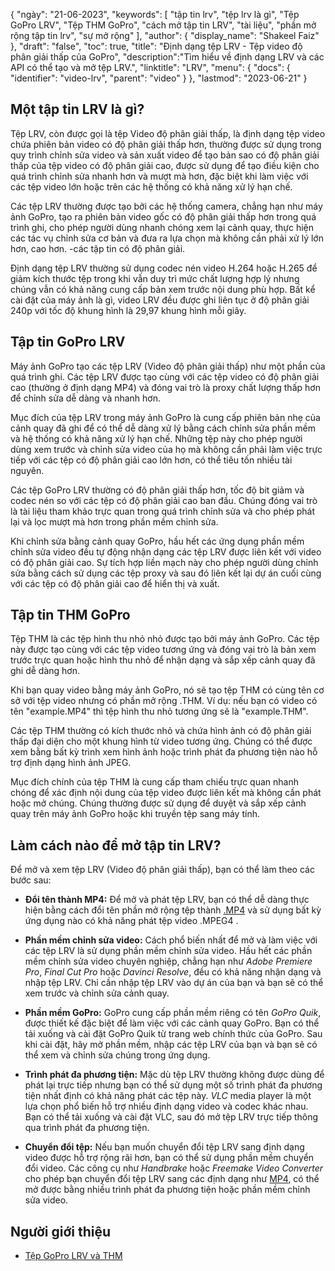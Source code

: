 {
"ngày": "21-06-2023",
  "keywords": [
"tập tin lrv",
"tệp lrv là gì",
"Tệp GoPro LRV",
"Tệp THM GoPro",
"cách mở tập tin LRV",
"tài liệu",
"phần mở rộng tập tin lrv",
"sự mở rộng"
],
  "author": {
"display_name": "Shakeel Faiz"
},
"draft": "false",
"toc": true,
"title": "Định dạng tệp LRV - Tệp video độ phân giải thấp của GoPro",
  "description":"Tìm hiểu về định dạng LRV và các API có thể tạo và mở tệp LRV.",
  "linktitle": "LRV",
  "menu": {
    "docs": {
      "identifier": "video-lrv",
      "parent": "video"
}
},
"lastmod": "2023-06-21"
}

## Một tập tin LRV là gì?

Tệp LRV, còn được gọi là tệp Video độ phân giải thấp, là định dạng tệp video chứa phiên bản video có độ phân giải thấp hơn, thường được sử dụng trong quy trình chỉnh sửa video và sản xuất video để tạo bản sao có độ phân giải thấp của tệp video có độ phân giải cao, được sử dụng để tạo điều kiện cho quá trình chỉnh sửa nhanh hơn và mượt mà hơn, đặc biệt khi làm việc với các tệp video lớn hoặc trên các hệ thống có khả năng xử lý hạn chế.

Các tệp LRV thường được tạo bởi các hệ thống camera, chẳng hạn như máy ảnh GoPro, tạo ra phiên bản video gốc có độ phân giải thấp hơn trong quá trình ghi, cho phép người dùng nhanh chóng xem lại cảnh quay, thực hiện các tác vụ chỉnh sửa cơ bản và đưa ra lựa chọn mà không cần phải xử lý lớn hơn, cao hơn. -các tập tin có độ phân giải.

Định dạng tệp LRV thường sử dụng codec nén video H.264 hoặc H.265 để giảm kích thước tệp trong khi vẫn duy trì mức chất lượng hợp lý nhưng chúng vẫn có khả năng cung cấp bản xem trước nội dung phù hợp. Bất kể cài đặt của máy ảnh là gì, video LRV đều được ghi liên tục ở độ phân giải 240p với tốc độ khung hình là 29,97 khung hình mỗi giây.

## Tập tin GoPro LRV

Máy ảnh GoPro tạo các tệp LRV (Video độ phân giải thấp) như một phần của quá trình ghi. Các tệp LRV được tạo cùng với các tệp video có độ phân giải cao (thường ở định dạng MP4) và đóng vai trò là proxy chất lượng thấp hơn để chỉnh sửa dễ dàng và nhanh hơn.

Mục đích của tệp LRV trong máy ảnh GoPro là cung cấp phiên bản nhẹ của cảnh quay đã ghi để có thể dễ dàng xử lý bằng cách chỉnh sửa phần mềm và hệ thống có khả năng xử lý hạn chế. Những tệp này cho phép người dùng xem trước và chỉnh sửa video của họ mà không cần phải làm việc trực tiếp với các tệp có độ phân giải cao lớn hơn, có thể tiêu tốn nhiều tài nguyên.

Các tệp GoPro LRV thường có độ phân giải thấp hơn, tốc độ bit giảm và codec nén so với các tệp có độ phân giải cao ban đầu. Chúng đóng vai trò là tài liệu tham khảo trực quan trong quá trình chỉnh sửa và cho phép phát lại và lọc mượt mà hơn trong phần mềm chỉnh sửa.

Khi chỉnh sửa bằng cảnh quay GoPro, hầu hết các ứng dụng phần mềm chỉnh sửa video đều tự động nhận dạng các tệp LRV được liên kết với video có độ phân giải cao. Sự tích hợp liền mạch này cho phép người dùng chỉnh sửa bằng cách sử dụng các tệp proxy và sau đó liên kết lại dự án cuối cùng với các tệp có độ phân giải cao để hiển thị và xuất.

## Tập tin THM GoPro

Tệp THM là các tệp hình thu nhỏ nhỏ được tạo bởi máy ảnh GoPro. Các tệp này được tạo cùng với các tệp video tương ứng và đóng vai trò là bản xem trước trực quan hoặc hình thu nhỏ để nhận dạng và sắp xếp cảnh quay đã ghi dễ dàng hơn.

Khi bạn quay video bằng máy ảnh GoPro, nó sẽ tạo tệp THM có cùng tên cơ sở với tệp video nhưng có phần mở rộng .THM. Ví dụ: nếu bạn có video có tên "example.MP4" thì tệp hình thu nhỏ tương ứng sẽ là "example.THM".

Các tệp THM thường có kích thước nhỏ và chứa hình ảnh có độ phân giải thấp đại diện cho một khung hình từ video tương ứng. Chúng có thể được xem bằng bất kỳ trình xem hình ảnh hoặc trình phát đa phương tiện nào hỗ trợ định dạng hình ảnh JPEG.

Mục đích chính của tệp THM là cung cấp tham chiếu trực quan nhanh chóng để xác định nội dung của tệp video được liên kết mà không cần phát hoặc mở chúng. Chúng thường được sử dụng để duyệt và sắp xếp cảnh quay trên máy ảnh GoPro hoặc khi truyền tệp sang máy tính.

## Làm cách nào để mở tập tin LRV?

Để mở và xem tệp LRV (Video độ phân giải thấp), bạn có thể làm theo các bước sau:

- **Đổi tên thành MP4:** Để mở và phát tệp LRV, bạn có thể dễ dàng thực hiện bằng cách đổi tên phần mở rộng tệp thành [.MP4](/vi/video/mp4/) và sử dụng bất kỳ ứng dụng nào có khả năng phát tệp video .MPEG4 .

- **Phần mềm chỉnh sửa video:** Cách phổ biến nhất để mở và làm việc với các tệp LRV là sử dụng phần mềm chỉnh sửa video. Hầu hết các phần mềm chỉnh sửa video chuyên nghiệp, chẳng hạn như _Adobe Premiere Pro_, _Final Cut Pro_ hoặc _Davinci Resolve_, đều có khả năng nhận dạng và nhập tệp LRV. Chỉ cần nhập tệp LRV vào dự án của bạn và bạn sẽ có thể xem trước và chỉnh sửa cảnh quay.

- **Phần mềm GoPro:** GoPro cung cấp phần mềm riêng có tên _GoPro Quik_, được thiết kế đặc biệt để làm việc với các cảnh quay GoPro. Bạn có thể tải xuống và cài đặt GoPro Quik từ trang web chính thức của GoPro. Sau khi cài đặt, hãy mở phần mềm, nhập các tệp LRV của bạn và bạn sẽ có thể xem và chỉnh sửa chúng trong ứng dụng.

- **Trình phát đa phương tiện:** Mặc dù tệp LRV thường không được dùng để phát lại trực tiếp nhưng bạn có thể sử dụng một số trình phát đa phương tiện nhất định có khả năng phát các tệp này. _VLC_ media player là một lựa chọn phổ biến hỗ trợ nhiều định dạng video và codec khác nhau. Bạn có thể tải xuống và cài đặt VLC, sau đó mở tệp LRV trực tiếp thông qua trình phát đa phương tiện.

- **Chuyển đổi tệp:** Nếu bạn muốn chuyển đổi tệp LRV sang định dạng video được hỗ trợ rộng rãi hơn, bạn có thể sử dụng phần mềm chuyển đổi video. Các công cụ như _Handbrake_ hoặc _Freemake Video Converter_ cho phép bạn chuyển đổi tệp LRV sang các định dạng như [MP4](/vi/video/mp4/), có thể mở được bằng nhiều trình phát đa phương tiện hoặc phần mềm chỉnh sửa video.

## Người giới thiệu
* [Tệp GoPro LRV và THM](https://shotkit.com/lrv-thm-file/)

